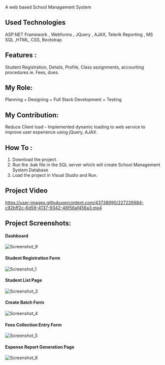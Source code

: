 A web based School Management System

## Used Technologies 
ASP.NET Framework , Webforms , JQuery , AJAX, Telerik Reporting , MS SQL ,HTML, CSS, Bootstrap 
## Features : 
Student Registration, Details, Profile, Class assignments, accounting procedures ie. Fees, dues.
## My Role: 
Planning + Designing + Full Stack Development + Testing
## My Contribution:
Reduce Client load - Implemented dynamic loading to web service to improve user experience using jQuery, AJAX.
## How To : 
  1. Download the project.
  2. Run the .bak file in the SQL server which will create School Management System Database
  3. Load the project in Visual Studio and Run.
  
## Project Video 
https://user-images.githubusercontent.com/43738990/227226984-c92bff2c-6d59-4137-9342-46f56af456a3.mp4


## Project Screenshots: 
#### Dashboard
![Screenshot_9](https://user-images.githubusercontent.com/43738990/224782903-3f2183b4-ecf8-491e-8111-53629e68ad70.png)
#### Student Registration Form
![Screenshot_1](https://user-images.githubusercontent.com/43738990/224782946-0c1e9ffe-80f9-45a7-9dac-6504e1bb90dc.png)
#### Student List Page
![Screenshot_3](https://user-images.githubusercontent.com/43738990/224782976-2f8de4bc-7ea6-494a-b997-f9630f4535ce.png)
#### Create Batch Form
![Screenshot_4](https://user-images.githubusercontent.com/43738990/224783011-ba80f4ca-70e1-4d07-920b-40265d6fd6a6.png)
#### Fees Collection Entry Form
![Screenshot_5](https://user-images.githubusercontent.com/43738990/224783045-9797163f-aee6-49d3-874d-6ebb0cf9d0a8.png)
#### Expense Report Generation Page
![Screenshot_6](https://user-images.githubusercontent.com/43738990/224783107-491a28f4-a097-4d27-9045-9fb7d0f5046d.png)
